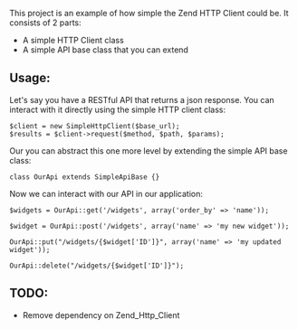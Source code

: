 This project is an example of how simple the Zend HTTP Client could be. It consists of 2 parts:

 - A simple HTTP Client class
 - A simple API base class that you can extend

## Usage:

Let's say you have a RESTful API that returns a json response. You can interact with it directly using the simple HTTP client class:

    $client = new SimpleHttpClient($base_url);
    $results = $client->request($method, $path, $params);

Our you can abstract this one more level by extending the simple API base class:

    class OurApi extends SimpleApiBase {}

Now we can interact with our API in our application:

    $widgets = OurApi::get('/widgets', array('order_by' => 'name'));

    $widget = OurApi::post('/widgets', array('name' => 'my new widget'));

    OurApi::put("/widgets/{$widget['ID']}", array('name' => 'my updated widget'));
    
    OurApi::delete("/widgets/{$widget['ID']}");

## TODO:

 - Remove dependency on Zend_Http_Client